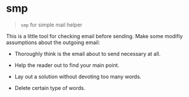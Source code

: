 # smp

> `smp` for simple mail helper

This is a little tool for checking email before sending. Make some modifiy
assumptions about the outgoing email:

 - Thoroughly think is the email about to send necessary at all.

 - Help the reader out to find your main point.

 - Lay out a solution without devoting too many words.

 - Delete certain type of words.
